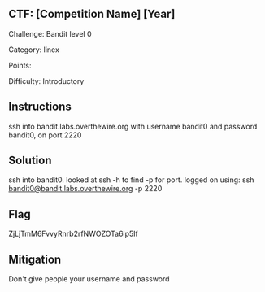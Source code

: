 ## CTF: [Competition Name] [Year]
Challenge: Bandit level 0

Category:  linex

Points:

Difficulty: Introductory

## Instructions

ssh into bandit.labs.overthewire.org with username bandit0 and password bandit0, on port 2220

## Solution

ssh into bandit0. looked at ssh -h to find -p for port. 
logged on using: ssh bandit0@bandit.labs.overthewire.org -p 2220

## Flag

ZjLjTmM6FvvyRnrb2rfNWOZOTa6ip5If

## Mitigation

Don't give people your username and password
